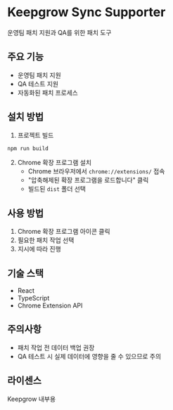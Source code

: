 # Keepgrow Sync Supporter

운영팀 패치 지원과 QA를 위한 패치 도구

## 주요 기능

- 운영팀 패치 지원
- QA 테스트 지원
- 자동화된 패치 프로세스

## 설치 방법

1. 프로젝트 빌드

```bash
npm run build
```

2. Chrome 확장 프로그램 설치
   - Chrome 브라우저에서 `chrome://extensions/` 접속
   - "압축해제된 확장 프로그램을 로드합니다" 클릭
   - 빌드된 `dist` 폴더 선택

## 사용 방법

1. Chrome 확장 프로그램 아이콘 클릭
2. 필요한 패치 작업 선택
3. 지시에 따라 진행

## 기술 스택

- React
- TypeScript
- Chrome Extension API

## 주의사항

- 패치 작업 전 데이터 백업 권장
- QA 테스트 시 실제 데이터에 영향을 줄 수 있으므로 주의

## 라이센스

Keepgrow 내부용
